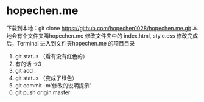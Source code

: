 # hopechen.me

下载到本地：git clone https://github.com/hopechen1028/hopechen.me.git
本地会有个文件夹叫hopechen.me
修改文件夹中的 index.html, style.css
修改完成后，Terminal 进入到文件夹hopechen.me 的项目目录

1. git status （看有没有红色的）
2. 有的话 ->3
3. git add .
4. git status （变成了绿色）
5. git commit -m'修改的说明提示'
6. git push origin master



